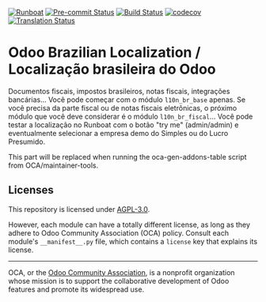 
[![Runboat](https://img.shields.io/badge/runboat-Try%20me-875A7B.png)](https://runboat.odoo-community.org/builds?repo=OCA/l10n-brazil&target_branch=13.0)
[![Pre-commit Status](https://github.com/OCA/l10n-brazil/actions/workflows/pre-commit.yml/badge.svg?branch=13.0)](https://github.com/OCA/l10n-brazil/actions/workflows/pre-commit.yml?query=branch%3A13.0)
[![Build Status](https://github.com/OCA/l10n-brazil/actions/workflows/test.yml/badge.svg?branch=13.0)](https://github.com/OCA/l10n-brazil/actions/workflows/test.yml?query=branch%3A13.0)
[![codecov](https://codecov.io/gh/OCA/l10n-brazil/branch/13.0/graph/badge.svg)](https://codecov.io/gh/OCA/l10n-brazil)
[![Translation Status](https://translation.odoo-community.org/widgets/l10n-brazil-13-0/-/svg-badge.svg)](https://translation.odoo-community.org/engage/l10n-brazil-13-0/?utm_source=widget)

<!-- /!\ do not modify above this line -->

# Odoo Brazilian Localization / Localização brasileira do Odoo

Documentos fiscais, impostos brasileiros, notas fiscais, integrações
    bancárias... Você pode começar com o módulo `l10n_br_base` apenas. Se você precisa
    da parte fiscal ou de notas fiscais eletrônicas, o próximo módulo que você deve
    considerar é o módulo `l10n_br_fiscal`... Você pode testar a localização no Runboat
    com o botão "try me" (admin/admin) e eventualmente selecionar a empresa demo do Simples
    ou do Lucro Presumido.

<!-- /!\ do not modify below this line -->

<!-- prettier-ignore-start -->

[//]: # (addons)

This part will be replaced when running the oca-gen-addons-table script from OCA/maintainer-tools.

[//]: # (end addons)

<!-- prettier-ignore-end -->

## Licenses

This repository is licensed under [AGPL-3.0](LICENSE).

However, each module can have a totally different license, as long as they adhere to Odoo Community Association (OCA)
policy. Consult each module's `__manifest__.py` file, which contains a `license` key
that explains its license.

----
OCA, or the [Odoo Community Association](http://odoo-community.org/), is a nonprofit
organization whose mission is to support the collaborative development of Odoo features
and promote its widespread use.
